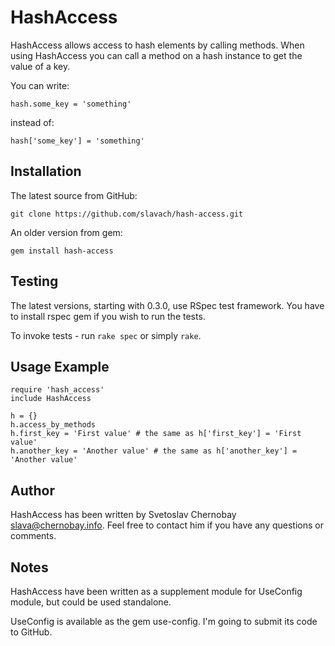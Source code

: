 # HashAccess

HashAccess allows access to hash elements by calling methods. When using
HashAccess you can call a method on a hash instance to get the value of a key.

You can write:

    hash.some_key = 'something'

instead of:

    hash['some_key'] = 'something'

## Installation

The latest source from GitHub:

    git clone https://github.com/slavach/hash-access.git

An older version from gem:

    gem install hash-access

## Testing

The latest versions, starting with 0.3.0, use RSpec test framework.
You have to install rspec gem if you wish to run the tests.

To invoke tests - run `rake spec` or simply `rake`.

## Usage Example

    require 'hash_access'
    include HashAccess

    h = {}
    h.access_by_methods
    h.first_key = 'First value' # the same as h['first_key'] = 'First value'
    h.another_key = 'Another value' # the same as h['another_key'] = 'Another value'

## Author

HashAccess has been written by Svetoslav Chernobay <slava@chernobay.info>.
Feel free to contact him if you have any questions or comments.

## Notes

HashAccess have been written as a supplement module for UseConfig module, but
could be used standalone.

UseConfig is available as the gem use-config. I'm going to submit its code
to GitHub.

